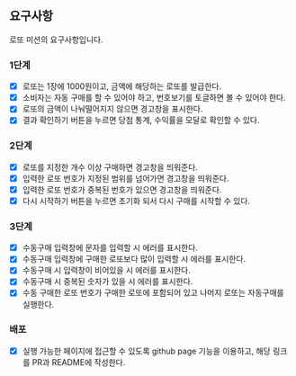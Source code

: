 ## 요구사항

로또 미션의 요구사항입니다.

### 1단계

- [x] 로또는 1장에 1000원이고, 금액에 해당하는 로또를 발급한다.
- [x] 소비자는 자동 구매를 할 수 있어야 하고, 번호보기를 토글하면 볼 수 있어야 한다.
- [x] 로또의 금액이 나눠떨어지지 않으면 경고창을 표시한다.
- [x] 결과 확인하기 버튼을 누르면 당첨 통계, 수익률을 모달로 확인할 수 있다.

### 2단계

- [x] 로또를 지정한 개수 이상 구매하면 경고창을 띄워준다.
- [x] 입력한 로또 번호가 지정된 범위를 넘어가면 경고창을 띄워준다.
- [x] 입력한 로또 번호가 중복된 번호가 있으면 경고창을 띄워준다.
- [x] 다시 시작하기 버튼을 누르면 초기화 되서 다시 구매를 시작할 수 있다.

### 3단계

- [x] 수동구매 입력창에 문자를 입력할 시 에러를 표시한다.
- [x] 수동구매 입력창에 구매한 로또보다 많이 입력할 시 에러를 표시한다.
- [x] 수동구매 시 입력창이 비어있을 시 에러를 표시한다.
- [x] 수동구매 시 중복된 숫자가 있을 시 에러를 표시한다.
- [x] 수동 구매한 로또 번호가 구매한 로또에 포함되어 있고 나머지 로또는 자동구매를 실행한다.

### 배포

- [x] 실행 가능한 페이지에 접근할 수 있도록 github page 기능을 이용하고, 해당 링크를 PR과 README에 작성한다.
